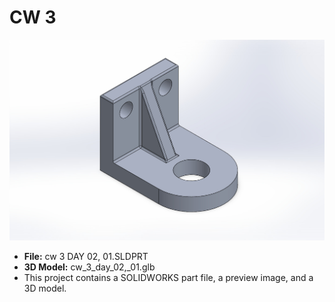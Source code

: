 # CW 3

![Preview](cw%203%20DAY%2002%2C%2001.JPG)

- **File:** cw 3 DAY 02, 01.SLDPRT
- **3D Model:** cw_3_day_02,_01.glb
- This project contains a SOLIDWORKS part file, a preview image, and a 3D model.
